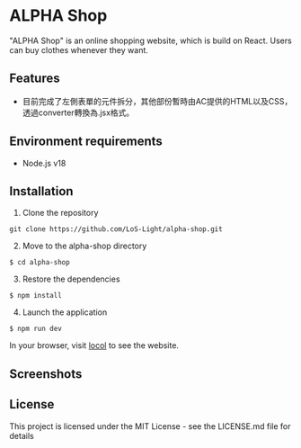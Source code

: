 # ALPHA Shop

"ALPHA Shop" is an online shopping website, which is build on React. Users can buy clothes whenever they want.

## Features

- 目前完成了左側表單的元件拆分，其他部份暫時由AC提供的HTML以及CSS，透過converter轉換為.jsx格式。

## Environment requirements

-   Node.js v18

## Installation

1. Clone the repository

```
git clone https://github.com/LoS-Light/alpha-shop.git
```

2. Move to the alpha-shop directory

```
$ cd alpha-shop
```

3. Restore the dependencies

```
$ npm install
```

4. Launch the application

```
$ npm run dev
```

In your browser, visit [locol](http://localhost:3000/) to see the website.

## Screenshots

## License

This project is licensed under the MIT License - see the LICENSE.md file for details
